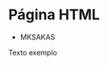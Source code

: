 <!DOCTYPE html>
<html lang="pt-BR>>
<head>
<meta charset="utf-8/>
</head>
<body>
<h1>Página HTML</h1>
  <ul>
    <li>MKSAKAS</li>
  </ul>
  <p>Texto exemplo</p>
</body>
</html>
